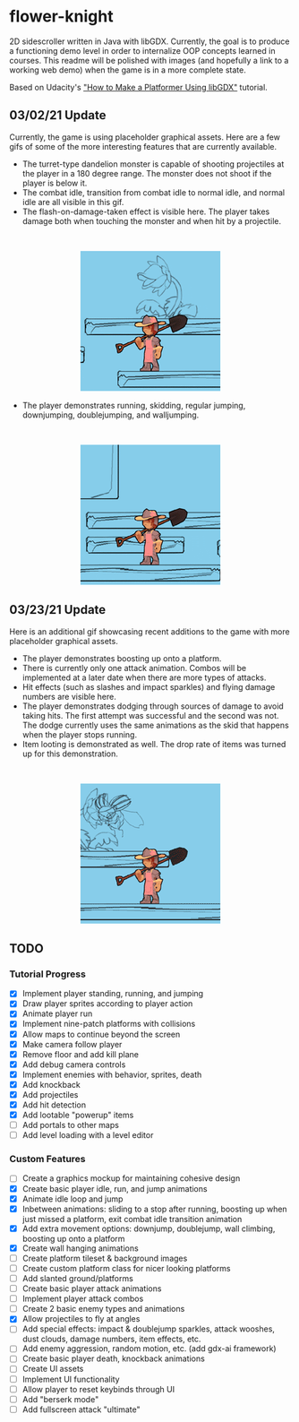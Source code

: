 # flower-knight
2D sidescroller written in Java with libGDX. Currently, the goal is to produce a functioning demo level in order to internalize OOP concepts learned in courses. This readme will be polished with images (and hopefully a link to a working web demo) when the game is in a more complete state.

Based on Udacity's ["How to Make a Platformer Using libGDX"](https://classroom.udacity.com/courses/ud406) tutorial.

## 03/02/21 Update
Currently, the game is using placeholder graphical assets. Here are a few gifs of some of the more interesting features that are currently available.
* The turret-type dandelion monster is capable of shooting projectiles at the player in a 180 degree range. The monster does not shoot if the player is below it.
* The combat idle, transition from combat idle to normal idle, and normal idle are all visible in this gif.
* The flash-on-damage-taken effect is visible here. The player takes damage both when touching the monster and when hit by a projectile.
<br>
<p align="center" width="100%">
  <img src="GithubImages/03_02_21_dandelion.gif?raw=true" alt="Interaction with a dandelion turret-type monster.">
</p>

* The player demonstrates running, skidding, regular jumping, downjumping, doublejumping, and walljumping.
<br>
<p align="center" width="100%">
  <img src="GithubImages/03_02_21_movement.gif?raw=true" alt="Showcase of basic movement systems.">
</p>

## 03/23/21 Update
Here is an additional gif showcasing recent additions to the game with more placeholder graphical assets.
* The player demonstrates boosting up onto a platform.
* There is currently only one attack animation. Combos will be implemented at a later date when there are more types of attacks.
* Hit effects (such as slashes and impact sparkles) and flying damage numbers are visible here.
* The player demonstrates dodging through sources of damage to avoid taking hits. The first attempt was successful and the second was not. The dodge currently uses the same animations as the skid that happens when the player stops running.
* Item looting is demonstrated as well. The drop rate of items was turned up for this demonstration.
<br>
<p align="center" width="100%">
  <img src="GithubImages/03_23_21_battle.gif?raw=true" alt="Graphical effects during combat include flying numbers.">
</p>

## TODO
### Tutorial Progress
- [x] Implement player standing, running, and jumping
- [x] Draw player sprites according to player action
- [x] Animate player run
- [x] Implement nine-patch platforms with collisions
- [x] Allow maps to continue beyond the screen
- [x] Make camera follow player
- [x] Remove floor and add kill plane
- [x] Add debug camera controls
- [x] Implement enemies with behavior, sprites, death
- [x] Add knockback
- [x] Add projectiles
- [x] Add hit detection 
- [x] Add lootable "powerup" items
- [ ] Add portals to other maps
- [ ] Add level loading with a level editor
### Custom Features
- [ ] Create a graphics mockup for maintaining cohesive design
- [x] Create basic player idle, run, and jump animations
- [x] Animate idle loop and jump
- [x] Inbetween animations: sliding to a stop after running, boosting up when just missed a platform, exit combat idle transition animation
- [x] Add extra movement options: downjump, doublejump, wall climbing, boosting up onto a platform
- [x] Create wall hanging animations
- [ ] Create platform tileset & background images
- [ ] Create custom platform class for nicer looking platforms
- [ ] Add slanted ground/platforms
- [ ] Create basic player attack animations
- [ ] Implement player attack combos
- [ ] Create 2 basic enemy types and animations
- [x] Allow projectiles to fly at angles
- [ ] Add special effects: impact & doublejump sparkles, attack wooshes, dust clouds, damage numbers, item effects, etc.
- [ ] Add enemy aggression, random motion, etc. (add gdx-ai framework)
- [ ] Create basic player death, knockback animations
- [ ] Create UI assets
- [ ] Implement UI functionality
- [ ] Allow player to reset keybinds through UI
- [ ] Add "berserk mode"
- [ ] Add fullscreen attack "ultimate"
